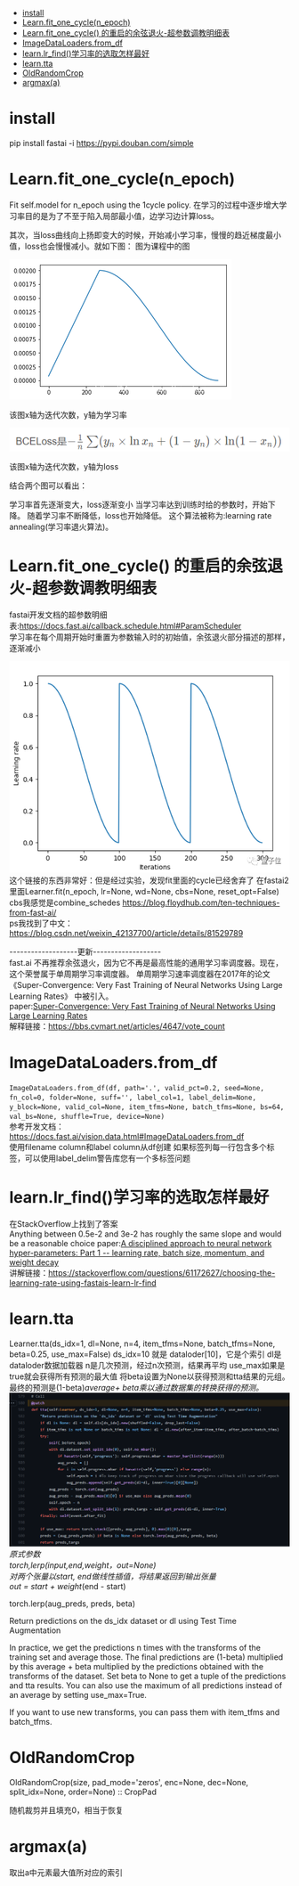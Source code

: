 - [ install](#head1)
- [ Learn.fit_one_cycle(n_epoch)](#head2)
- [Learn.fit_one_cycle() 的重启的余弦退火-超参数调教明细表](#head3)
- [ ImageDataLoaders.from_df](#head4)
- [ learn.lr_find()学习率的选取怎样最好](#head5)
- [ learn.tta](#head6)
- [ OldRandomCrop](#head7)
- [ argmax(a)](#head8)
# <span id="head1"> install</span>
pip install fastai -i https://pypi.douban.com/simple

# <span id="head2"> Learn.fit_one_cycle(n_epoch)</span>
Fit self.model for n_epoch using the 1cycle policy.
在学习的过程中逐步增大学习率目的是为了不至于陷入局部最小值，边学习边计算loss。

其次，当loss曲线向上扬即变大的时候，开始减小学习率，慢慢的趋近梯度最小值，loss也会慢慢减小。就如下图：
图为课程中的图

![](../img/img.png)

该图x轴为迭代次数，y轴为学习率

![](../img/img1.png)

该图x轴为迭代次数，y轴为loss

结合两个图可以看出：

学习率首先逐渐变大，loss逐渐变小
当学习率达到训练时给的参数时，开始下降。
随着学习率不断降低，loss也开始降低。
这个算法被称为:learning rate annealing(学习率退火算法)。

# <span id="head3">Learn.fit_one_cycle() 的重启的余弦退火-超参数调教明细表</span>
fastai开发文档的超参数明细表:https://docs.fast.ai/callback.schedule.html#ParamScheduler  
学习率在每个周期开始时重置为参数输入时的初始值，余弦退火部分描述的那样，逐渐减小

![](../img/img_7.png)  
这个链接的东西非常好：但是经过实验，发现fit里面的cycle已经舍弃了
在fastai2 里面Learner.fit(n_epoch, lr=None, wd=None, cbs=None, reset_opt=False)
cbs我感觉是combine_schedes
https://blog.floydhub.com/ten-techniques-from-fast-ai/  
ps我找到了中文：  https://blog.csdn.net/weixin_42137700/article/details/81529789

-------------------更新-------------------  
fast.ai 不再推荐余弦退火，因为它不再是最高性能的通用学习率调度器。现在，这个荣誉属于单周期学习率调度器。
单周期学习速率调度器在2017年的论文 《Super-Convergence: Very Fast Training of Neural Networks Using Large Learning Rates》 中被引入。  
paper:[Super-Convergence: Very Fast Training of Neural Networks Using Large Learning Rates](../paper/SCVFTONNULLR.pdf)  
解释链接：https://bbs.cvmart.net/articles/4647/vote_count

# <span id="head4"> ImageDataLoaders.from_df</span>
`ImageDataLoaders.from_df(df, path='.', valid_pct=0.2, seed=None, fn_col=0, folder=None, suff='', label_col=1, label_delim=None, y_block=None, valid_col=None, item_tfms=None, batch_tfms=None, bs=64, val_bs=None, shuffle=True, device=None)`  
参考开发文档：https://docs.fast.ai/vision.data.html#ImageDataLoaders.from_df  
使用filename column和label column从df创建
如果标签列每一行包含多个标签，可以使用label_delim警告库您有一个多标签问题

# <span id="head5"> learn.lr_find()学习率的选取怎样最好</span>
在StackOverflow上找到了答案  
Anything between 0.5e-2 and 3e-2 has roughly the same slope and would be a reasonable choice
paper:[A disciplined approach to neural network hyper-parameters: Part 1 -- learning rate, batch size, momentum, and weight decay](paper/ADATNNHP.pdf)    
讲解链接：https://stackoverflow.com/questions/61172627/choosing-the-learning-rate-using-fastais-learn-lr-find  


# <span id="head6"> learn.tta</span>
Learner.tta(ds_idx=1, dl=None, n=4, item_tfms=None, batch_tfms=None, beta=0.25, use_max=False)
ds_idx=10 就是 dataloder[10]，它是个索引
dl是dataloder数据加载器
n是几次预测，经过n次预测，结果再平均
use_max如果是true就会获得所有预测的最大值
将beta设置为None以获得预测和tta结果的元组。
最终的预测是(1-beta)*average+ beta乘以通过数据集的转换获得的预测。
![](../img/img_10.png)
原式参数  
torch,lerp(input,end,weight，out=None)   
对两个张量以start, end做线性插值，将结果返回到输出张量  
out = start + weight*(end - start)  

torch.lerp(aug_preds, preds, beta)  

Return predictions on the ds_idx dataset or dl using Test Time Augmentation

In practice, we get the predictions n times with the transforms of the training set and average those. The final predictions are (1-beta) multiplied by this average + beta multiplied by the predictions obtained with the transforms of the dataset. Set beta to None to get a tuple of the predictions and tta results. You can also use the maximum of all predictions instead of an average by setting use_max=True.

If you want to use new transforms, you can pass them with item_tfms and batch_tfms.

# <span id="head7"> OldRandomCrop</span>
OldRandomCrop(size, pad_mode='zeros', enc=None, dec=None, split_idx=None, order=None) :: CropPad

随机裁剪并且填充0，相当于恢复

# <span id="head8"> argmax(a)</span>
取出a中元素最大值所对应的索引


